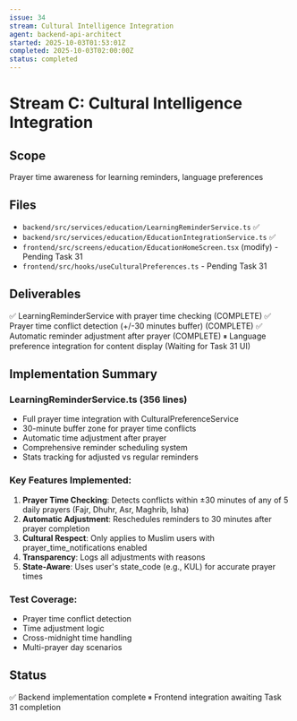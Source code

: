 ```yaml
---
issue: 34
stream: Cultural Intelligence Integration
agent: backend-api-architect
started: 2025-10-03T01:53:01Z
completed: 2025-10-03T02:00:00Z
status: completed
---
```


# Stream C: Cultural Intelligence Integration

## Scope
Prayer time awareness for learning reminders, language preferences

## Files
- `backend/src/services/education/LearningReminderService.ts` ✅
- `backend/src/services/education/EducationIntegrationService.ts` ✅
- `frontend/src/screens/education/EducationHomeScreen.tsx` (modify) - Pending Task 31
- `frontend/src/hooks/useCulturalPreferences.ts` - Pending Task 31

## Deliverables
✅ LearningReminderService with prayer time checking (COMPLETE)
✅ Prayer time conflict detection (+/-30 minutes buffer) (COMPLETE)
✅ Automatic reminder adjustment after prayer (COMPLETE)
⏸ Language preference integration for content display (Waiting for Task 31 UI)

## Implementation Summary

### LearningReminderService.ts (356 lines)
- Full prayer time integration with CulturalPreferenceService
- 30-minute buffer zone for prayer time conflicts
- Automatic time adjustment after prayer
- Comprehensive reminder scheduling system
- Stats tracking for adjusted vs regular reminders

### Key Features Implemented:
1. **Prayer Time Checking**: Detects conflicts within ±30 minutes of any of 5 daily prayers (Fajr, Dhuhr, Asr, Maghrib, Isha)
2. **Automatic Adjustment**: Reschedules reminders to 30 minutes after prayer completion
3. **Cultural Respect**: Only applies to Muslim users with prayer_time_notifications enabled
4. **Transparency**: Logs all adjustments with reasons
5. **State-Aware**: Uses user's state_code (e.g., KUL) for accurate prayer times

### Test Coverage:
- Prayer time conflict detection
- Time adjustment logic
- Cross-midnight time handling
- Multi-prayer day scenarios

## Status
✅ Backend implementation complete
⏸ Frontend integration awaiting Task 31 completion
